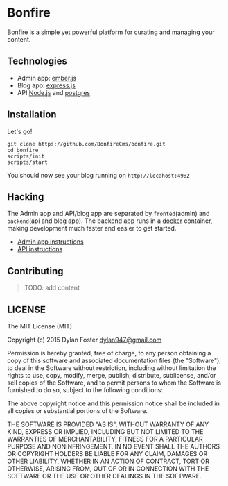 # Bonfire

Bonfire is a simple yet powerful platform for curating and managing your content.

## Technologies

 - Admin app: [ember.js](http://emberjs.com/)
 - Blog app: [express.js](http://expressjs.com/)
 - API [Node.js](http://nodejs.org) and [postgres](http://www.postgresql.org/)

## Installation

Let's go!

```shell
git clone https://github.com/BonfireCms/bonfire.git
cd bonfire
scripts/init
scripts/start
```

You should now see your blog running on `http://locahost:4982`

## Hacking

The Admin app and API/blog app are separated by `fronted`(admin) and
`backend`(api and blog app). The backend app runs in a [docker](https://www.docker.com/) container,
making development much faster and easier to get started.

- [Admin app instructions](https://github.com/BonfireCMS/bonfire/tree/master/frontend/README.md)
- [API instructions](https://github.com/BonfireCMS/bonfire/blob/master/backend/README.md)

## Contributing

> TODO: add content

## LICENSE

The MIT License (MIT)

Copyright (c) 2015 Dylan Foster <dylan947@gmail.com>

Permission is hereby granted, free of charge, to any person obtaining a copy
of this software and associated documentation files (the "Software"), to deal
in the Software without restriction, including without limitation the rights
to use, copy, modify, merge, publish, distribute, sublicense, and/or sell
copies of the Software, and to permit persons to whom the Software is
furnished to do so, subject to the following conditions:

The above copyright notice and this permission notice shall be included in
all copies or substantial portions of the Software.

THE SOFTWARE IS PROVIDED "AS IS", WITHOUT WARRANTY OF ANY KIND, EXPRESS OR
IMPLIED, INCLUDING BUT NOT LIMITED TO THE WARRANTIES OF MERCHANTABILITY,
FITNESS FOR A PARTICULAR PURPOSE AND NONINFRINGEMENT. IN NO EVENT SHALL THE
AUTHORS OR COPYRIGHT HOLDERS BE LIABLE FOR ANY CLAIM, DAMAGES OR OTHER
LIABILITY, WHETHER IN AN ACTION OF CONTRACT, TORT OR OTHERWISE, ARISING FROM,
OUT OF OR IN CONNECTION WITH THE SOFTWARE OR THE USE OR OTHER DEALINGS IN
THE SOFTWARE.

